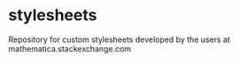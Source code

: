 stylesheets
===========

Repository for custom stylesheets developed by the users at mathematica.stackexchange.com